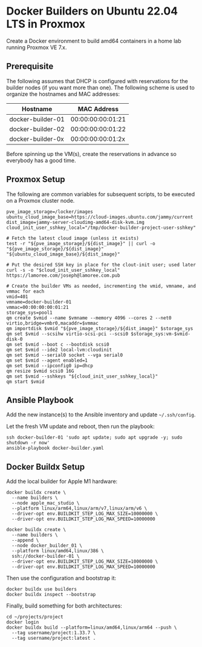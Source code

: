 # Docker Builders on Ubuntu 22.04 LTS in Proxmox

Create a Docker environment to build amd64 containers in a home lab running Proxmox VE 7.x.

## Prerequisite

The following assumes that DHCP is configured with reservations for the builder nodes (if you want more than one). The following scheme is used to organize the hostnames and MAC addresses:

| Hostname          | MAC Address       |
|-------------------|-------------------|
| docker-builder-01 | 00:00:00:00:01:21 |
| docker-builder-02 | 00:00:00:00:01:22 |
| docker-builder-0x | 00:00:00:00:01:2x |

Before spinning up the VM(s), create the reservations in advance so everybody has a good time.

## Proxmox Setup
The following are common variables for subsequent scripts, to be executed on a Proxmox cluster node.

```shell
pve_image_storage=/locker/images
ubuntu_cloud_image_base=https://cloud-images.ubuntu.com/jammy/current
dist_image=jammy-server-cloudimg-amd64-disk-kvm.img
cloud_init_user_sshkey_local="/tmp/docker-builder-project-user-sshkey"

# Fetch the latest cloud image (unless it exists)
test -r "${pve_image_storage}/${dist_image}" || curl -o "${pve_image_storage}/${dist_image}" "${ubuntu_cloud_image_base}/${dist_image}"

# Put the desired SSH key in place for the clout-init user; used later
curl -s -o "$cloud_init_user_sshkey_local" https://lamoree.com/joseph@lamoree.com.pub

# Create the builder VMs as needed, incrementing the vmid, vmname, and vmmac for each
vmid=401
vmname=docker-builder-01
vmmac=00:00:00:00:01:21
storage_sys=pool1
qm create $vmid --name $vmname --memory 4096 --cores 2 --net0 virtio,bridge=vmbr0,macaddr=$vmmac
qm importdisk $vmid "${pve_image_storage}/${dist_image}" $storage_sys
qm set $vmid --scsihw virtio-scsi-pci --scsi0 $storage_sys:vm-$vmid-disk-0
qm set $vmid --boot c --bootdisk scsi0
qm set $vmid --ide2 local-lvm:cloudinit
qm set $vmid --serial0 socket --vga serial0
qm set $vmid --agent enabled=1
qm set $vmid --ipconfig0 ip=dhcp
qm resize $vmid scsi0 16G
qm set $vmid --sshkeys "${cloud_init_user_sshkey_local}"
qm start $vmid
```

## Ansible Playbook

Add the new instance(s) to the Ansible inventory and update `~/.ssh/config`.

Let the fresh VM update and reboot, then run the playbook:
```shell
ssh docker-builder-01 'sudo apt update; sudo apt upgrade -y; sudo shutdown -r now'
ansible-playbook docker-builder.yaml
```

## Docker Buildx Setup

Add the local builder for Apple M1 hardware:
```shell
docker buildx create \
  --name builders \
  --node apple_mac_studio \
  --platform linux/arm64,linux/arm/v7,linux/arm/v6 \
  --driver-opt env.BUILDKIT_STEP_LOG_MAX_SIZE=10000000 \
  --driver-opt env.BUILDKIT_STEP_LOG_MAX_SPEED=10000000

docker buildx create \
  --name builders \
  --append \
  --node docker_builder_01 \
  --platform linux/amd64,linux/386 \
  ssh://docker-builder-01 \
  --driver-opt env.BUILDKIT_STEP_LOG_MAX_SIZE=10000000 \
  --driver-opt env.BUILDKIT_STEP_LOG_MAX_SPEED=10000000
```

Then use the configuration and bootstrap it:
```shell
docker buildx use builders
docker buildx inspect --bootstrap
```

Finally, build something for both architectures:
```shell
cd ~/projects/project
docker login
docker buildx build --platform=linux/amd64,linux/arm64 --push \
  --tag username/project:1.33.7 \
  --tag username/project:latest .
```
